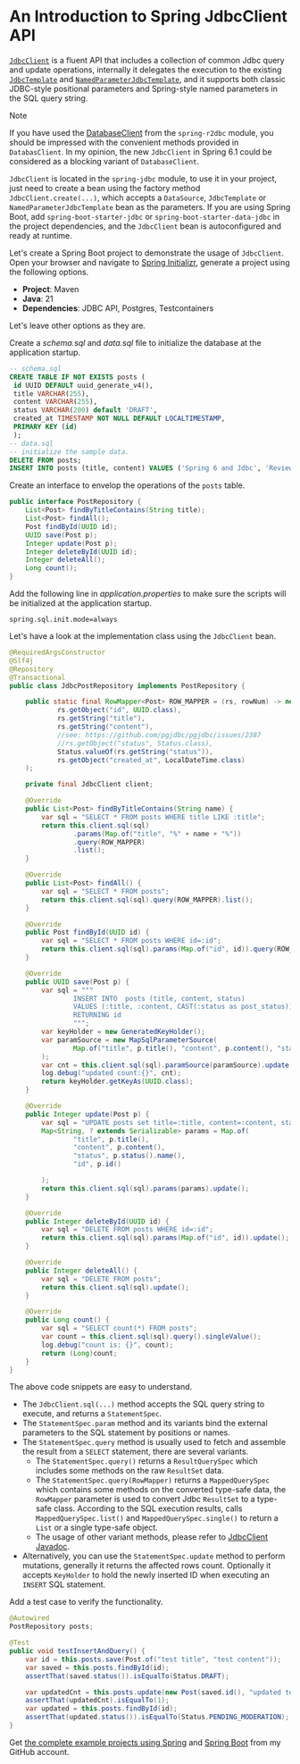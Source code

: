 # An Introduction to Spring JdbcClient API

[`JdbcClient`](https://docs.spring.io/spring-framework/docs/current/javadoc-api/org/springframework/jdbc/core/simple/JdbcClient.html) is a fluent API that includes a collection 
of common Jdbc query and update operations, internally it delegates the execution to the existing [`JdbcTemplate`](https://docs.spring.io/spring-framework/docs/current/javadoc-api/org/springframework/jdbc/core/JdbcTemplate.html) 
and [`NamedParameterJdbcTemplate`](https://docs.spring.io/spring-framework/docs/current/javadoc-api/org/springframework/jdbc/core/namedparam/NamedParameterJdbcTemplate.html), and it supports both classic JDBC-style positional parameters and Spring-style named parameters in the SQL query string.

> [!NOTE]
> If you have used the [DatabaseClient](https://docs.spring.io/spring-framework/docs/current/javadoc-api/org/springframework/r2dbc/core/DatabaseClient.html) from the `spring-r2dbc` module, you should be impressed with the convenient methods provided in `DatabasClient`. In my opinion, the new `JdbcClient` in Spring 6.1 could be considered as a blocking variant of `DatabaseClient`.

`JdbcClient` is located in the `spring-jdbc` module, to use it in your project, just need to create a bean using the factory method `JdbcClient.create(...)`, which accepts a `DataSource`, `JdbcTemplate` or `NamedParameterJdbcTemplate` bean as the parameters. If you are using Spring Boot, add `spring-boot-starter-jdbc` or `spring-boot-starter-data-jdbc` in the project dependencies, and the `JdbcClient` bean is autoconfigured and ready at runtime.

Let's create a Spring Boot project to demonstrate the usage of `JdbcClient`. Open your browser and navigate to [Spring Initializr](https://start.spring.io), generate a project using the following options.

* **Project**: Maven
* **Java**: 21
* **Dependencies**: JDBC API, Postgres, Testcontainers

Let's leave other options as they are.

Create a *schema.sql* and *data.sql* file to initialize the database at the application startup.

```sql
-- schema.sql
CREATE TABLE IF NOT EXISTS posts (
 id UUID DEFAULT uuid_generate_v4(),
 title VARCHAR(255),
 content VARCHAR(255),
 status VARCHAR(200) default 'DRAFT',
 created_at TIMESTAMP NOT NULL DEFAULT LOCALTIMESTAMP,
 PRIMARY KEY (id)
 );
-- data.sql
-- initialize the sample data.
DELETE FROM posts;
INSERT INTO posts (title, content) VALUES ('Spring 6 and Jdbc', 'Review the Jdbc features in Spring framework 6.0');
```

Create an interface to envelop the operations of the `posts` table. 

```java
public interface PostRepository {
    List<Post> findByTitleContains(String title);
    List<Post> findAll();
    Post findById(UUID id);
    UUID save(Post p);
    Integer update(Post p);
    Integer deleteById(UUID id);
    Integer deleteAll();
    Long count();
}
```

Add the following line in *application.properties* to make sure the scripts will be initialized at the application startup. 

```properties
spring.sql.init.mode=always
```

Let's have a look at the implementation class using the `JdbcClient` bean.

```java
@RequiredArgsConstructor
@Slf4j
@Repository
@Transactional
public class JdbcPostRepository implements PostRepository {

    public static final RowMapper<Post> ROW_MAPPER = (rs, rowNum) -> new Post(
            rs.getObject("id", UUID.class),
            rs.getString("title"),
            rs.getString("content"),
            //see: https://github.com/pgjdbc/pgjdbc/issues/2387
            //rs.getObject("status", Status.class),
            Status.valueOf(rs.getString("status")),
            rs.getObject("created_at", LocalDateTime.class)
    );

    private final JdbcClient client;

    @Override
    public List<Post> findByTitleContains(String name) {
        var sql = "SELECT * FROM posts WHERE title LIKE :title";
        return this.client.sql(sql)
                .params(Map.of("title", "%" + name + "%"))
                .query(ROW_MAPPER)
                .list();
    }

    @Override
    public List<Post> findAll() {
        var sql = "SELECT * FROM posts";
        return this.client.sql(sql).query(ROW_MAPPER).list();
    }

    @Override
    public Post findById(UUID id) {
        var sql = "SELECT * FROM posts WHERE id=:id";
        return this.client.sql(sql).params(Map.of("id", id)).query(ROW_MAPPER).single();
    }

    @Override
    public UUID save(Post p) {
        var sql = """
                INSERT INTO  posts (title, content, status) 
                VALUES (:title, :content, CAST(:status as post_status)) 
                RETURNING id
                """;
        var keyHolder = new GeneratedKeyHolder();
        var paramSource = new MapSqlParameterSource(
                Map.of("title", p.title(), "content", p.content(), "status", p.status().name())
        );
        var cnt = this.client.sql(sql).paramSource(paramSource).update(keyHolder);
        log.debug("updated count:{}", cnt);
        return keyHolder.getKeyAs(UUID.class);
    }

    @Override
    public Integer update(Post p) {
        var sql = "UPDATE posts set title=:title, content=:content, status=:status WHERE id=:id";
        Map<String, ? extends Serializable> params = Map.of(
                "title", p.title(),
                "content", p.content(),
                "status", p.status().name(),
                "id", p.id()

        );
        return this.client.sql(sql).params(params).update();
    }

    @Override
    public Integer deleteById(UUID id) {
        var sql = "DELETE FROM posts WHERE id=:id";
        return this.client.sql(sql).params(Map.of("id", id)).update();
    }

    @Override
    public Integer deleteAll() {
        var sql = "DELETE FROM posts";
        return this.client.sql(sql).update();
    }

    @Override
    public Long count() {
        var sql = "SELECT count(*) FROM posts";
        var count = this.client.sql(sql).query().singleValue();
        log.debug("count is: {}", count);
        return (Long)count;
    }
}
```

The above code snippets are easy to understand.
* The `JdbcClient.sql(...)` method accepts the SQL query string to execute, and returns a `StatementSpec`.
* The `StatementSpec.param` method and its variants bind the external parameters to the SQL statement by positions or names.
* The `StatementSpec.query` method is usually used to fetch and assemble the result from a `SELECT` statement, there are several variants.
   * The `StatementSpec.query()` returns a `ResultQuerySpec` which includes some methods on the raw `ResultSet` data.
   * The `StatementSpec.query(RowMapper)` returns a `MappedQuerySpec` which contains some methods on the converted type-safe data, the `RowMapper` parameter is used to convert Jdbc `ResultSet` to a type-safe class. According to the SQL execution results, calls `MappedQuerySpec.list()` and `MappedQuerySpec.single()` to return a `List` or a single type-safe object.
   * The usage of other variant methods, please refer to [JdbcClient Javadoc](https://docs.spring.io/spring-framework/docs/current/javadoc-api/org/springframework/jdbc/core/simple/JdbcClient.html).
* Alternatively, you can use the `StatementSpec.update` method to perform mutations, generally it returns the affected rows count. Optionally it accepts `KeyHolder` to hold the newly inserted ID when executing an `INSERT` SQL statement.

Add a test case to verify the functionality.

```java
@Autowired
PostRepository posts;

@Test
public void testInsertAndQuery() {
	var id = this.posts.save(Post.of("test title", "test content"));
	var saved = this.posts.findById(id);
	assertThat(saved.status()).isEqualTo(Status.DRAFT);

	var updatedCnt = this.posts.update(new Post(saved.id(), "updated test", "updated content", Status.PENDING_MODERATION, saved.createdAt()));
	assertThat(updatedCnt).isEqualTo(1);
	var updated = this.posts.findById(id);
	assertThat(updated.status()).isEqualTo(Status.PENDING_MODERATION);
}
```

Get [the complete example projects using Spring](https://github.com/hantsy/spring6-sandbox/tree/master/jdbc-client) and [Spring Boot](https://github.com/hantsy/spring6-sandbox/blob/master/boot-vibur-dbcp) from my GitHub account.  

   





